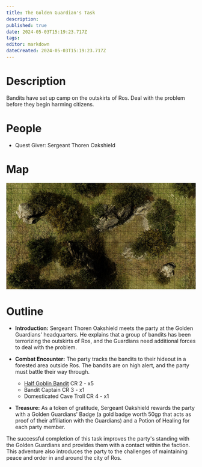 ```yaml
---
title: The Golden Guardian's Task
description: 
published: true
date: 2024-05-03T15:19:23.717Z
tags: 
editor: markdown
dateCreated: 2024-05-03T15:19:23.717Z
---
```


# Description

Bandits have set up camp on the outskirts of Ros. Deal with the problem before they begin harming citizens.

# People
- Quest Giver: Sergeant Thoren Oakshield

# Map
![goldenguardiantask.jpg](/maps/goldenguardiantask.jpg)
# Outline
- **Introduction:** Sergeant Thoren Oakshield meets the party at the Golden Guardians' headquarters. He explains that a group of bandits has been terrorizing the outskirts of Ros, and the Guardians need additional forces to deal with the problem.

- **Combat Encounter:** The party tracks the bandits to their hideout in a forested area outside Ros. The bandits are on high alert, and the party must battle their way through.

    - [Half Goblin Bandit](/Monsters/HalfGoblinBandit) CR 2 - x5
    - Bandit Captain CR 3 - x1
    - Domesticated Cave Troll CR 4 - x1
   
- **Treasure:** As a token of gratitude, Sergeant Oakshield rewards the party with a Golden Guardians' Badge (a gold badge worth 50gp that acts as proof of their affiliation with the Guardians) and a Potion of Healing for each party member.

The successful completion of this task improves the party's standing with the Golden Guardians and provides them with a contact within the faction. This adventure also introduces the party to the challenges of maintaining peace and order in and around the city of Ros.